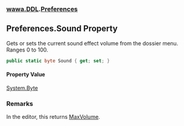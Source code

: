 ### [wawa.DDL](wawa.DDL.md 'wawa.DDL').[Preferences](Preferences.md 'wawa.DDL.Preferences')

## Preferences.Sound Property

Gets or sets the current sound effect volume from the dossier menu. Ranges 0 to 100.

```csharp
public static byte Sound { get; set; }
```

#### Property Value
[System.Byte](https://docs.microsoft.com/en-us/dotnet/api/System.Byte 'System.Byte')

### Remarks
  
In the editor, this returns [MaxVolume](Preferences.MaxVolume.md 'wawa.DDL.Preferences.MaxVolume').